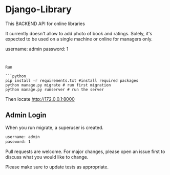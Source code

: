 # Django-Library

This BACKEND API for online libraries

It currently doesn't allow to add photo of book and ratings.
Solely, it's expected to be used on a single machine or online for managers only.


username: admin
password: 1
```


Run

```python
pip install -r requirements.txt #install required packages
python manage.py migrate # run first migration
python manage.py runserver # run the server
```
Then locate http://172.0.0.1:8000

## Admin Login
When you run migrate, a superuser is created.
```bash
username: admin
password: 1
```
Pull requests are welcome. For major changes, please open an issue first to discuss what you would like to change.

Please make sure to update tests as appropriate.

